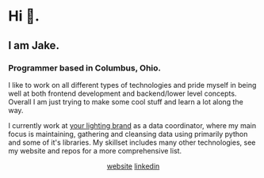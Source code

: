 # Hi :mate:.

## I am Jake.

### Programmer based in Columbus, Ohio.
I like to work on all different types of technologies and pride myself in being well at both frontend development and backend/lower level concepts. Overall I am just trying to make some cool stuff and learn a lot along the way.

I currently work at [your lighting brand](https://yourlightingbrand.com/) as a data coordinator, where my main focus is maintaining, gathering and cleansing data using primarily python and some of it's libraries. My skillset includes many other technologies, see my website and repos for a more comprehensive list.

<p align="center">
    <a href="https://jakedev.netlify.app/">website</a> 
    <a href="https://www.linkedin.com/in/jake-norman-b8b1352b1/">linkedin</a>
</p>
